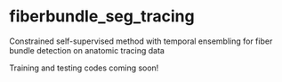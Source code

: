 # fiberbundle_seg_tracing
Constrained self-supervised method with temporal ensembling for fiber bundle detection on anatomic tracing data

Training and testing codes coming soon!
